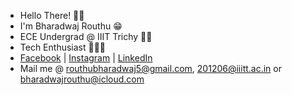 - Hello There! 👋🏻
- I'm Bharadwaj Routhu 😁
- ECE Undergrad @ IIIT Trichy 🙇🏻
- Tech Enthusiast 🧑🏻‍💻
- [Facebook](https://www.facebook.com/routhu.bharadwaj) | [Instagram](https://www.instagram.com/bharadwaj_routhu/) | [LinkedIn](https://www.linkedin.com/in/bharadwaj-routhu-8239ba201/)
- Mail me @ routhubharadwaj5@gmail.com, 201206@iiitt.ac.in or bharadwajrouthu@icloud.com
